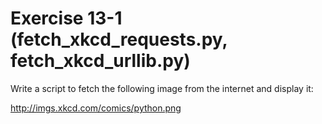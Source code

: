 # Exercise 13-1 (fetch_xkcd_requests.py, fetch_xkcd_urllib.py)

Write a script to fetch the following image from the internet and display it:

http://imgs.xkcd.com/comics/python.png

